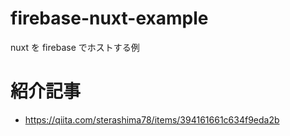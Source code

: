 # firebase-nuxt-example
nuxt を firebase でホストする例

# 紹介記事

- https://qiita.com/sterashima78/items/394161661c634f9eda2b
